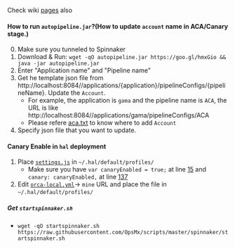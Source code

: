 Check wiki [pages](https://github.com/OpsMx/scripts/wiki) also
#### How to run `autopipeline.jar`?(How to update `account` name in ACA/Canary stage.)
0. Make sure you tunneled to Spinnaker
1. Download & Run: `wget -qO autopipeline.jar https://goo.gl/hmxGio && java -jar autopipeline.jar`
2. Enter "Application name" and "Pipeline name"
3. Get he template json file from http://localhost:8084//applications/{application}/pipelineConfigs/{pipelineName}. Update the `Account`. 
   * For example, the application is `gama` and the pipeline name is `ACA`, the URL is like http://localhost:8084//applications/gama/pipelineConfigs/ACA
   * Please refere [aca.txt](https://github.com/OpsMx/scripts/blob/master/spinnaker/aca.txt) to know where to add `Account`
4. Specify json file that you want to update. 

#### Canary Enable in `hal` deployment
   1. Place [`settings.js`](https://github.com/OpsMx/scripts/blob/master/spinnaker/settings.js) in `~/.hal/default/profiles/`
      * Make sure you have `var canaryEnabled = true;` at line [15](https://github.com/OpsMx/scripts/blob/84c046d1623446bf6e0aa3080b027053071bf4e6/spinnaker/settings.js#L15) and `canary: canaryEnabled,` at line [137](https://github.com/OpsMx/scripts/blob/84c046d1623446bf6e0aa3080b027053071bf4e6/spinnaker/settings.js#L137)
   3. Edit [`orca-local.yml`](https://github.com/OpsMx/scripts/blob/master/spinnaker/orca-local.yml)-> `mine` URL and place the file in `~/.hal/default/profiles/`
   
##### Get `startspinnaker.sh`
 * `wget -qO startspinnaker.sh https://raw.githubusercontent.com/OpsMx/scripts/master/spinnaker/startspinnaker.sh`
